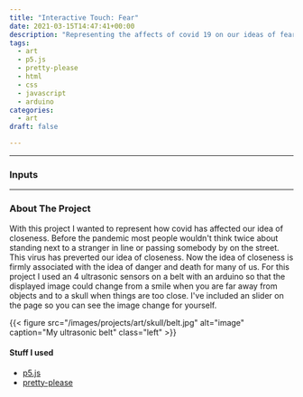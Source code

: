 ```yaml
---
title: "Interactive Touch: Fear"
date: 2021-03-15T14:47:41+00:00
description: "Representing the affects of covid 19 on our ideas of fear"
tags:
  - art 
  - p5.js
  - pretty-please
  - html
  - css
  - javascript
  - arduino
categories:
  - art
draft: false

---
```


---

### Inputs

<div class= "pretty container" id = 'box'></div>

---
### About The Project
With this project I wanted to represent how covid has affected our idea of closeness. Before the pandemic most people wouldn't think twice about standing next to a stranger in line or passing somebody by on the street. This virus has preverted our idea of closeness. Now the idea of closeness is firmly associated with the idea of danger and death for many of us. For this project I used an 4 ultrasonic sensors on a belt with an arduino so that the displayed image could change from a smile when you are far away from objects and to a skull when things are too close. I've included an slider on the page so you can see the image change for yourself. 

{{< figure src="/images/projects/art/skull/belt.jpg" alt="image" caption="My ultrasonic belt" class="left" >}}


#### Stuff I used

- [p5.js](https://p5js.org/)
- [pretty-please](https://pretty-please.arjungandhi.com)


<script src="https://cdnjs.cloudflare.com/ajax/libs/p5.js/1.3.0/p5.min.js" integrity="sha512-tGZFF1kxT/c9C+kv77mKkZ9Ww1VyU8TMX6HLUSzbPrDLuptbiRFBfti8A33ip+BBIHYUsybuZD9OKLmIqdLmaQ==" crossorigin="anonymous"></script>
<link rel="stylesheet" href="/css/projects/art/skull/skull.css">
<script>
function preload() {
  // preload() runs once
  skull = loadImage("/images/projects/art/skull/skull.png")
  warn = loadImage("/images/projects/art/skull/warn.png")
  smile = loadImage("/images/projects/art/skull/smile.png")
  smile.resize(400, 0);
}
</script>

<script src="/js/projects/art/skull/skull.js" type="text/javascript"></script>